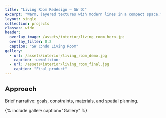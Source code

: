 ```yaml
---
title: "Living Room Redesign – SW DC"
excerpt: "Warm, layered textures with modern lines in a compact space."
layout: single
collection: projects
classes: wide
header:
  overlay_image: /assets/interior/living_room_hero.jpg
  overlay_filter: 0.2
  caption: "SW Condo Living Room"
gallery:
  - url: /assets/interior/living_room_demo.jpg
    caption: "Demolition"
  - url: /assets/interior/living_room_final.jpg
    caption: "Final product"
---
```


## Approach
Brief narrative: goals, constraints, materials, and spatial planning.

{% include gallery caption="Gallery" %}

